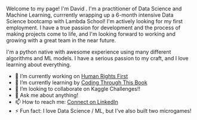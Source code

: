 Welcome to my page! I'm David . I'm a practitioner of Data Science and Machine Learning, currrently wrapping up a 6-month intensive Data Science bootcamp with Lambda School! I'm actively looking for my first employment. I have a true passion for development and the process of making projects come to life, and I'm looking forward to working and growing with a great team in the near future.


I'm a python native with awesome experience using many different algorithms and ML models. I have a serious passion to my craft, and I love learning about everything.

- 🔭 I’m currently working on [Human Rights First](https://github.com/DAVIDCRUZ0202/humanrights-first-ds)
- 🌱 I’m currently learning by [Coding Through This Book](https://www.amazon.com/Approaching-Almost-Machine-Learning-Problem-ebook/dp/B089P13QHT)
- 👯 I’m looking to collaborate on Kaggle Challenges!!
- 💬 Ask me about anything!
- 📫 How to reach me: [Connect on LinkedIn](https://www.linkedin.com/in/daavidcruuz/)
- ⚡ Fun fact: I love Data Science / ML, but I've also built two microgames!

